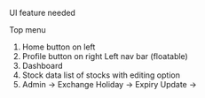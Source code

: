 

UI feature needed

Top menu
 1. Home button on left
 2. Profile button on right
Left nav bar (floatable)
1. Dashboard
2. Stock data
   list of stocks with editing option
3. Admin
->  Exchange Holiday
-> Expiry Update
-> 